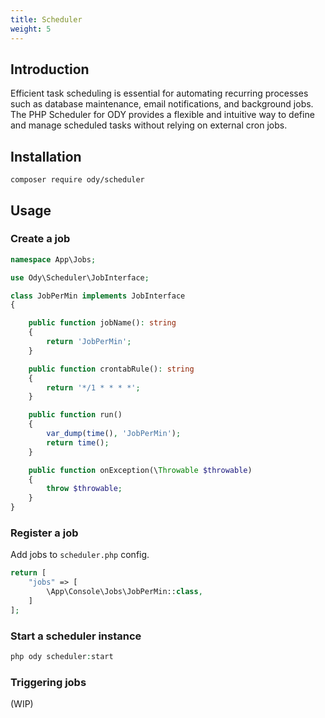 ```yaml
---
title: Scheduler
weight: 5
---
```


## Introduction
Efficient task scheduling is essential for automating recurring processes such as database maintenance, email 
notifications, and background jobs. The PHP Scheduler for ODY provides a flexible and intuitive way to 
define and manage scheduled tasks without relying on external cron jobs.

## Installation
```shell
composer require ody/scheduler
```

## Usage

### Create a job
```php
namespace App\Jobs;

use Ody\Scheduler\JobInterface;

class JobPerMin implements JobInterface
{

    public function jobName(): string
    {
        return 'JobPerMin';
    }

    public function crontabRule(): string
    {
        return '*/1 * * * *';
    }

    public function run()
    {
        var_dump(time(), 'JobPerMin');
        return time();
    }

    public function onException(\Throwable $throwable)
    {
        throw $throwable;
    }
}
```

### Register a job
Add jobs to `scheduler.php` config.
```php
return [
    "jobs" => [
        \App\Console\Jobs\JobPerMin::class,
    ]
];
```

### Start a scheduler instance
```php
php ody scheduler:start
```

### Triggering jobs
(WIP)
